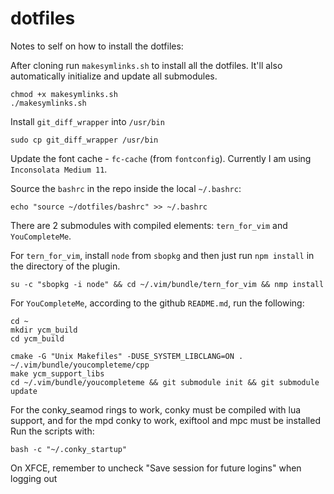 dotfiles
========

Notes to self on how to install the dotfiles:

After cloning run `makesymlinks.sh` to install all the dotfiles. It'll also automatically initialize and update all submodules.

	chmod +x makesymlinks.sh
	./makesymlinks.sh

Install `git_diff_wrapper` into `/usr/bin`

	sudo cp git_diff_wrapper /usr/bin

Update the font cache - `fc-cache` (from `fontconfig`). Currently I am using `Inconsolata Medium 11`.

Source the `bashrc` in the repo inside the local `~/.bashrc`:

	echo "source ~/dotfiles/bashrc" >> ~/.bashrc

There are 2 submodules with compiled elements: `tern_for_vim` and `YouCompleteMe`.

For `tern_for_vim`, install `node` from `sbopkg` and then just run `npm install` in the directory of the plugin.

	su -c "sbopkg -i node" && cd ~/.vim/bundle/tern_for_vim && nmp install

For `YouCompleteMe`, according to the github `README.md`, run the following:

	cd ~
	mkdir ycm_build
	cd ycm_build

	cmake -G "Unix Makefiles" -DUSE_SYSTEM_LIBCLANG=ON . ~/.vim/bundle/youcompleteme/cpp
	make ycm_support_libs
	cd ~/.vim/bundle/youcompleteme && git submodule init && git submodule update

For the conky_seamod rings to work, conky must be compiled with lua support, and for the mpd conky to work, exiftool and mpc must be installed
Run the scripts with:

	bash -c "~/.conky_startup"

On XFCE, remember to uncheck "Save session for future logins" when logging out
